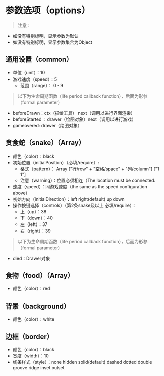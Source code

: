 # 参数选项（options）
> 注意：
- 如没有特别标明，显示参数为默认
- 如没有特别标明，显示参数集合为Object
## 通用设置（common）
- 单位（unit）：10
- 游戏速度（speed）：5
  - 范围（range）： 0 - 9
> 以下为生命周期函数（life period callback function），后面为形参（formal parameter）
- beforeDrawn：ctx（描绘工具） next（调用以进行界面渲染）
- beforeStarted ：drawer（绘图对象）next（调用以进行游戏）
- gameovered: drawer（绘图对象）
## 贪食蛇（snake）（Array）
- 颜色（color）：black
- 初始位置（initialPosition）（必填/require）: 
  - 格式（pattern）： Array  ["行/row" + "空格/space" + "列/column"]  ["1 1"]
  - 注意（warning）：位置必须相连（The location must be connected.
- 速度（speed）：同游戏速度（the same as the speed configuration above）
- 初始方向（initialDirection）：left right(default) up down
- 操作按键选择（controls）（第2条snake及以上 必填/require）：
  - 上（up）：38
  - 下（down）：40
  - 左（left）：37
  - 右（right）：39
> 以下为生命周期函数（life period callback function），后面为形参（formal parameter）
- died：Drawer对象
## 食物（food）（Array）
- 颜色（color）：red
## 背景（background）
- 颜色（color）：white
## 边框（border）
- 颜色（color）：black
- 宽度（width）：10
- 线条样式（style）：none hidden solid(default) dashed dotted double groove ridge inset outset